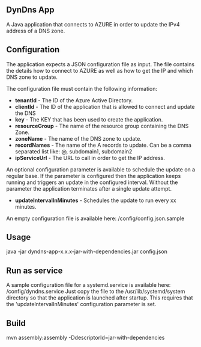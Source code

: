 ## DynDns App ##
A Java application that connects to AZURE in order to update the IPv4 address of a DNS zone.

## Configuration ##
The application expects a JSON configuration file as input. The file contains the 
details how to connect to AZURE as well as how to get the IP and which DNS zone to update.

The configuration file must contain the following information:

* **tenantId** - The ID of the Azure Active Directory.
* **clientId** - The ID of the application that is allowed to connect and update the DNS
* **key** - The KEY that has been used to create the application.
* **resourceGroup** - The name of the resource group containing the DNS Zone.
* **zoneName** - The name of the DNS zone to update.
* **recordNames** - The name of the A records to update. Can be a comma separated list like: @, subdomain1, subdomain2  
* **ipServiceUrl** - The URL to call in order to get the IP address.

An optional configuration parameter is available to schedule the update on a regular base. If the parameter is configured then the application keeps running and triggers an update in the configured interval. 
Without the parameter the application terminates after a single update attempt.

* **updateIntervalInMinutes** - Schedules the update to run every xx minutes.

An empty configuration file is available here: /config/config.json.sample

## Usage ##
java -jar dyndns-app-x.x.x-jar-with-dependencies.jar config.json

## Run as service ##
A sample configuration file for a systemd.service is available here: /config/dyndns.service
Just copy the file to the /usr/lib/systemd/system directory so that the application is launched after startup. 
This requires that the 'updateIntervalInMinutes' configuration parameter is set.

## Build ##
mvn assembly:assembly -DdescriptorId=jar-with-dependencies
